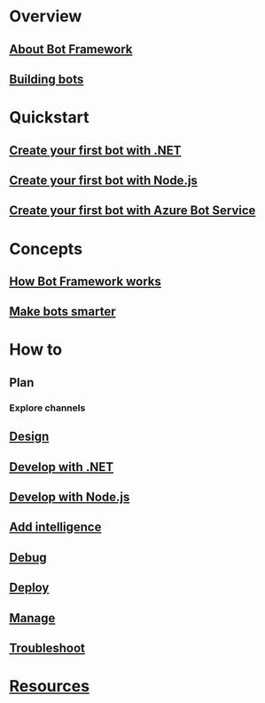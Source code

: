 # Overview
## [About Bot Framework](framework-overview.md)
## [Building bots](bot-builder-overview-getstarted.md)
# Quickstart
## [Create your first bot with .NET](~/dotnet/getstarted.md)
## [Create your first bot with Node.js](~/nodejs/getstarted.md)
## [Create your first bot with Azure Bot Service](~/azure/azure-bot-service-getstarted.md)
# Concepts
## [How Bot Framework works](overview-how-bot-framework-works.md)
## [Make bots smarter](~/intelligent-bots.md)
# How to
## Plan
### Explore channels
## [Design](design/TOC.md)
## [Develop with .NET](dotnet/TOC.md)
## [Develop with Node.js](nodejs/TOC.md)
<!--### [Azure Bot Service](azure/TOC.md)-->
<!--### REST API-->
## [Add intelligence](cognitive-services/TOC.md)
## [Debug](debug/TOC.md)
## [Deploy](deploy/TOC.md)
## [Manage](manage/TOC.md)
## [Troubleshoot](troubleshoot/TOC.md)
# [Resources](resources/TOC.md)
